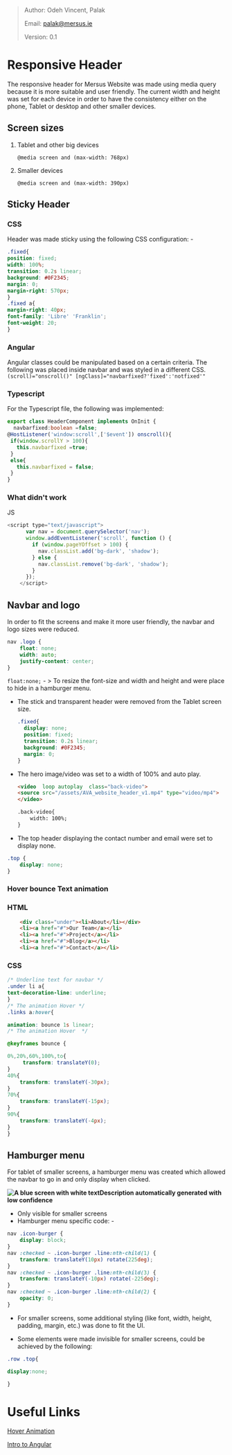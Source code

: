 > Author: Odeh Vincent, Palak
>
> Email: palak@mersus.ie
>
> Version: 0.1



# Responsive Header 

The responsive header for Mersus Website was made using media query because it is more suitable and user friendly.
The current width and height was set for each device in order to have the consistency either on the phone, Tablet or desktop and other smaller devices.

## Screen sizes

1. Tablet and other big devices 

   `@media screen and (max-width: 768px)` 

2. Smaller devices 

   `@media screen and (max-width: 390px)`

## Sticky Header

### CSS

Header was made sticky using the following CSS configuration: -

```scss
.fixed{
position: fixed;
width: 100%;
transition: 0.2s linear;
background: #0F2345;
margin: 0;
margin-right: 570px;
}
.fixed a{
margin-right: 40px;
font-family: 'Libre' 'Franklin';
font-weight: 20;
}
```

### Angular

Angular classes could be manipulated based on a certain criteria. The following was placed inside navbar and was styled in a different CSS.
 `(scroll)="onscroll()" [ngClass]="navbarfixed?'fixed':'notfixed'"`

### Typescript

For the Typescript file, the following was implemented:

```typescript
export class HeaderComponent implements OnInit {
  navbarfixed:boolean =false;
@HostListener('window:scroll',['$event']) onscroll(){
 if(window.scrollY > 100){
   this.navbarfixed =true;
 }
 else{
   this.navbarfixed = false;
 }
}
```

### What didn't work

JS

```javascript
<script type="text/javascript">
      var nav = document.querySelector('nav');
      window.addEventListener('scroll', function () {
        if (window.pageYOffset > 100) {
          nav.classList.add('bg-dark', 'shadow');
        } else {
          nav.classList.remove('bg-dark', 'shadow');
        }
      });
    </script>
```

## Navbar and logo

In order to fit the screens and make it more user friendly, the navbar and logo sizes were reduced. 

```scss
nav .logo {
    float: none;
    width: auto;
    justify-content: center;
}
```

`float:none;` - > To resize the font-size and width and height and were place to hide in a hamburger menu.

- The stick and transparent header were removed from the Tablet screen size. 

  ```scss
  .fixed{
    display: none;
    position: fixed;
    transition: 0.2s linear;
    background: #0F2345;
    margin: 0;
  }
  ```

- The hero image/video was set to a width of 100% and auto play.

  ```html
  <video  loop autoplay  class="back-video">
  <source src="/assets/AVA_website_header_v1.mp4" type="video/mp4">
  </video>

  .back-video{
      width: 100%;
  }
  ```

- The top header displaying the contact number and email were set to display none. 

```scss
.top {
    display: none;
}
```

### Hover bounce Text animation

### HTML

```html
    <div class="under"><li>About</li></div>
    <li><a href="#">Our Team</a></li>
    <li><a href="#">Project</a></li>
    <li><a href="#">Blog</a></li>
    <li><a href="#">Contact</a></li>
```
### CSS


```scss
/* Underline text for navbar */
.under li a{
text-decoration-line: underline; 
}
/* The animation Hover */
.links a:hover{

animation: bounce 1s linear;
/* The animation Hover  */

@keyframes bounce {

0%,20%,60%,100%,to{  
     transform: translateY(0);
}
40%{
    transform: translateY(-30px);
}
70%{
    transform: translateY(-15px);
}
90%{
    transform: translateY(-4px);
}
}
```
## Hamburger menu

For tablet of smaller screens, a hamburger menu was created which allowed the navbar to go in and only display when clicked.

**![A blue screen with white textDescription automatically generated with low confidence](https://lh5.googleusercontent.com/x0rAmxEOBVe1ymbPqyGKkGQNehaPV-2NVwqnXlXgB-EyPOraVhz_BvyNOaVhlrzobZ-NvkEJYMQlDLvYpYd9ZLeosu5fd_CXWmpOMmkfED7EFeKTApDq0fKFb93b1CXJ5y6OuMKbqQ-x2pviy7M)**

- Only visible for smaller screens
- Hamburger menu specific code: -

```scss
nav .icon-burger {
    display: block;
}
nav :checked ~ .icon-burger .line:nth-child(1) {
    transform: translateY(10px) rotate(225deg);
}
nav :checked ~ .icon-burger .line:nth-child(3) {
    transform: translateY(-10px) rotate(-225deg);
}
nav :checked ~ .icon-burger .line:nth-child(2) {
    opacity: 0;
}
```

- For smaller screens, some additional styling (like font, width, height, padding, margin, etc.) was done to fit the UI.  


- Some elements were made invisible for smaller screens, could be achieved by the following:

```scss
.row .top{

display:none;

}
```

# Useful Links

[Hover Animation](https://blog.hubspot.com/website/css-hover-animation#:~:text=A%20CSS%20hover%20animation%20occurs,to%20enhance%20your%20site's%20interactivity)

[Intro to Angular](https://www.youtube.com/playlist?list=PLC3y8-rFHvwhBRAgFinJR8KHIrCdTkZcZ)